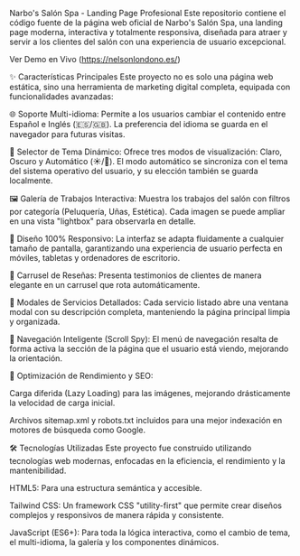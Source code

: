 Narbo's Salón Spa - Landing Page Profesional
Este repositorio contiene el código fuente de la página web oficial de Narbo's Salón Spa, una landing page moderna, interactiva y totalmente responsiva, diseñada para atraer y servir a los clientes del salón con una experiencia de usuario excepcional.

Ver Demo en Vivo (https://nelsonlondono.es/)

✨ Características Principales
Este proyecto no es solo una página web estática, sino una herramienta de marketing digital completa, equipada con funcionalidades avanzadas:

🌐 Soporte Multi-idioma: Permite a los usuarios cambiar el contenido entre Español e Inglés (🇪🇸/🇬🇧). La preferencia del idioma se guarda en el navegador para futuras visitas.

🎨 Selector de Tema Dinámico: Ofrece tres modos de visualización: Claro, Oscuro y Automático (☀️/🌙). El modo automático se sincroniza con el tema del sistema operativo del usuario, y su elección también se guarda localmente.

🖼️ Galería de Trabajos Interactiva: Muestra los trabajos del salón con filtros por categoría (Peluquería, Uñas, Estética). Cada imagen se puede ampliar en una vista "lightbox" para observarla en detalle.

📱 Diseño 100% Responsivo: La interfaz se adapta fluidamente a cualquier tamaño de pantalla, garantizando una experiencia de usuario perfecta en móviles, tabletas y ordenadores de escritorio.

💬 Carrusel de Reseñas: Presenta testimonios de clientes de manera elegante en un carrusel que rota automáticamente.

💅 Modales de Servicios Detallados: Cada servicio listado abre una ventana modal con su descripción completa, manteniendo la página principal limpia y organizada.

🧭 Navegación Inteligente (Scroll Spy): El menú de navegación resalta de forma activa la sección de la página que el usuario está viendo, mejorando la orientación.

🚀 Optimización de Rendimiento y SEO:

Carga diferida (Lazy Loading) para las imágenes, mejorando drásticamente la velocidad de carga inicial.

Archivos sitemap.xml y robots.txt incluidos para una mejor indexación en motores de búsqueda como Google.

🛠️ Tecnologías Utilizadas
Este proyecto fue construido utilizando tecnologías web modernas, enfocadas en la eficiencia, el rendimiento y la mantenibilidad.

HTML5: Para una estructura semántica y accesible.

Tailwind CSS: Un framework CSS "utility-first" que permite crear diseños complejos y responsivos de manera rápida y consistente.

JavaScript (ES6+): Para toda la lógica interactiva, como el cambio de tema, el multi-idioma, la galería y los componentes dinámicos.
